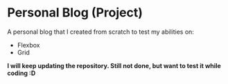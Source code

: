 # Personal Blog (Project)
A personal blog that I created from scratch to test my abilities on:
- Flexbox
- Grid

**I will keep updating the repository. Still not done, but want to test it while coding :D**
